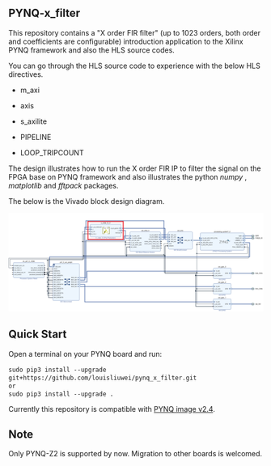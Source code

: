 ## PYNQ-x_filter

This repository contains a "X order FIR filter" (up to 1023 orders, both order and coefficients are configurable) introduction application to the Xilinx PYNQ framework and also the HLS source codes. 

You can go through the HLS source code to experience with the below HLS directives.

* m_axi

* axis

* s_axilite

* PIPELINE

* LOOP_TRIPCOUNT

The design illustrates how to run the X order FIR IP to filter the signal on the FPGA base on PYNQ framework and also illustrates the python *numpy* , *matplotlib* and *fftpack* packages. 

The below is the Vivado block design diagram.


![](./images/x-order_filter.PNG)





## Quick Start

Open a terminal on your PYNQ board and run:

```
sudo pip3 install --upgrade git+https://github.com/louisliuwei/pynq_x_filter.git
or
sudo pip3 install --upgrade .
```

Currently this repository is compatible with [PYNQ image v2.4](http://www.pynq.io/board).



## Note

Only PYNQ-Z2 is supported by now. Migration to other boards is welcomed.
